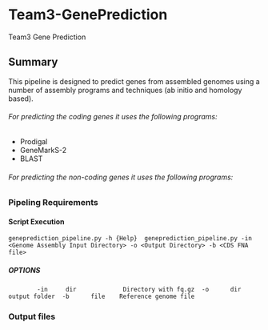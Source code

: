 # Team3-GenePrediction
Team3 Gene Prediction

## Summary 
This pipeline is designed to predict genes from assembled genomes using a number of assembly programs and techniques (ab initio and homology based). 
###### For predicting the coding genes it uses the following programs:
* Prodigal
* GeneMarkS-2
* BLAST

###### For predicting the non-coding genes it uses the following programs:
<fill-in>

### Pipeling Requirements

#### Script Execution

`geneprediction_pipeline.py -h {Help} 
geneprediction_pipeline.py -in <Genome Assembly Input Directory> -o <Output Directory> -b <CDS FNA file>` <br />


##### OPTIONS
`        -in     dir             Directory with fq.gz 
        -o      dir             output folder 
        -b      file    Reference genome file`


### Output files

